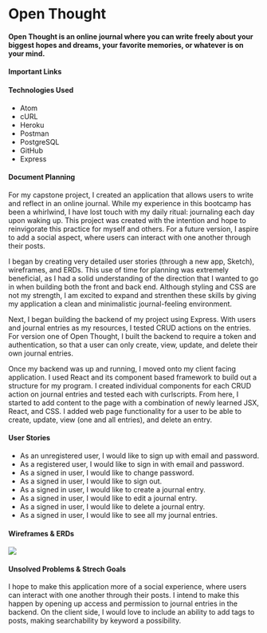 <h1>Open Thought</h1>
<h4>Open Thought is an online journal where you can write freely about your biggest hopes and dreams, your favorite memories, or whatever is on your mind.</h4>

<h4>Important Links</h4>


<h4>Technologies Used</h4>
<ul>
<li>Atom</li>
<li>cURL</li>
<li>Heroku</li>
<li>Postman</li>
<li>PostgreSQL</li>
<li>GitHub</li>
<li>Express</li>
</ul>

<h4>Document Planning</h4>
  <p>
  For my capstone project, I created an application that allows users to write and reflect in an online journal. While my experience in this bootcamp has been a whirlwind, I have lost touch with my daily ritual: journaling each day upon waking up. This project was created with the intention and hope to reinvigorate this practice for myself and others. For a future version, I aspire to add a social aspect, where users can interact with one another through their posts.

  I began by creating very detailed user stories (through a new app, Sketch), wireframes, and ERDs. This use of time for planning was extremely beneficial, as I had a solid understanding of the direction that I wanted to go in when building both the front and back end. Although styling and CSS are not my strength, I am excited to expand and strenthen these skills by giving my application a clean and minimalistic journal-feeling environment.

  Next, I began building the backend of my project using Express. With users and journal entries as my resources, I tested CRUD actions on the entries. For version one of Open Thought, I built the backend to require a token and authentication, so that a user can only create, view, update, and delete their own journal entries.

  Once my backend was up and running, I moved onto my client facing application. I used React and its component based framework to build out a structure for my program. I created individual components for each CRUD action on journal entries and tested each with curlscripts. From here, I started to add content to the page with a combination of newly learned JSX, React, and CSS. I added web page functionality for a user to be able to create, update, view (one and all entries), and delete an entry.
  </p>

<h4>User Stories</h4>
<ul>
<li>As an unregistered user, I would like to sign up with email and password.</li>
<li>As a registered user, I would like to sign in with email and password.</li>
<li>As a signed in user, I would like to change password.</li>
<li>As a signed in user, I would like to sign out.</li>
<li>As a signed in user, I would like to create a journal entry.</li>
<li>As a signed in user, I would like to edit a journal entry.</li>
<li>As a signed in user, I would like to delete a journal entry.</li>
<li>As a signed in user, I would like to see all my journal entries.</li>
</ul>

<h4>Wireframes & ERDs</h4>
<img src="public/Wireframes.png">

<h4>Unsolved Problems & Strech Goals</h4>
<p>I hope to make this application more of a social experience, where users can interact with one another through their posts. I intend to make this happen by opening up access and permission to journal entries in the backend. On the client side, I would love to include an ability to add tags to posts, making searchability by keyword a possibility.</p>
